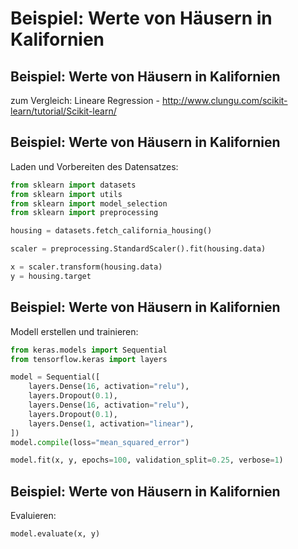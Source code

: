 # Beispiel: Werte von Häusern in Kalifornien

## Beispiel: Werte von Häusern in Kalifornien

zum Vergleich: Lineare Regression - http://www.clungu.com/scikit-learn/tutorial/Scikit-learn/

## Beispiel: Werte von Häusern in Kalifornien

Laden und Vorbereiten des Datensatzes:

```py
from sklearn import datasets
from sklearn import utils
from sklearn import model_selection
from sklearn import preprocessing

housing = datasets.fetch_california_housing()

scaler = preprocessing.StandardScaler().fit(housing.data)

x = scaler.transform(housing.data)
y = housing.target
```

## Beispiel: Werte von Häusern in Kalifornien

Modell erstellen und trainieren:

```py
from keras.models import Sequential
from tensorflow.keras import layers

model = Sequential([
    layers.Dense(16, activation="relu"),
    layers.Dropout(0.1),
    layers.Dense(16, activation="relu"),
    layers.Dropout(0.1),
    layers.Dense(1, activation="linear"),
])
model.compile(loss="mean_squared_error")

model.fit(x, y, epochs=100, validation_split=0.25, verbose=1)
```

## Beispiel: Werte von Häusern in Kalifornien

Evaluieren:

```py
model.evaluate(x, y)
```
